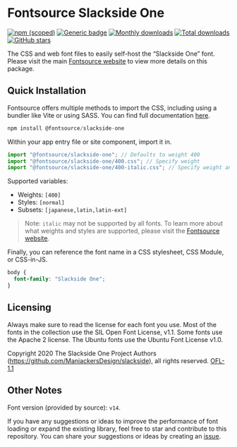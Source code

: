 # Fontsource Slackside One

[![npm (scoped)](https://img.shields.io/npm/v/@fontsource/slackside-one?color=brightgreen)](https://www.npmjs.com/package/@fontsource/slackside-one) [![Generic badge](https://img.shields.io/badge/fontsource-passing-brightgreen)](https://github.com/fontsource/fontsource) [![Monthly downloads](https://badgen.net/npm/dm/@fontsource/slackside-one)](https://github.com/fontsource/fontsource) [![Total downloads](https://badgen.net/npm/dt/@fontsource/slackside-one)](https://github.com/fontsource/fontsource) [![GitHub stars](https://img.shields.io/github/stars/fontsource/fontsource.svg?style=social&label=Star)](https://github.com/fontsource/fontsource/stargazers)

The CSS and web font files to easily self-host the “Slackside One” font. Please visit the main [Fontsource website](https://fontsource.org/fonts/slackside-one) to view more details on this package.

## Quick Installation

Fontsource offers multiple methods to import the CSS, including using a bundler like Vite or using SASS. You can find full documentation [here](https://fontsource.org/docs/getting-started/introduction).

```javascript
npm install @fontsource/slackside-one
```

Within your app entry file or site component, import it in.

```javascript
import "@fontsource/slackside-one"; // Defaults to weight 400
import "@fontsource/slackside-one/400.css"; // Specify weight
import "@fontsource/slackside-one/400-italic.css"; // Specify weight and style
```

Supported variables:
- Weights: `[400]`
- Styles: `[normal]`
- Subsets: `[japanese,latin,latin-ext]`

> Note: `italic` may not be supported by all fonts. To learn more about what weights and styles are supported, please visit the [Fontsource website](https://fontsource.org/fonts/slackside-one).

Finally, you can reference the font name in a CSS stylesheet, CSS Module, or CSS-in-JS.

```css
body {
  font-family: "Slackside One";
}
```

## Licensing
Always make sure to read the license for each font you use. Most of the fonts in the collection use the SIL Open Font License, v1.1. Some fonts use the Apache 2 license. The Ubuntu fonts use the Ubuntu Font License v1.0.

Copyright 2020 The Slackside One Project Authors (https://github.com/ManiackersDesign/slackside), all rights reserved.
[OFL-1.1](https://openfontlicense.org)

## Other Notes
Font version (provided by source): `v14`.

If you have any suggestions or ideas to improve the performance of font loading or expand the existing library, feel free to star and contribute to this repository. You can share your suggestions or ideas by creating an [issue](https://github.com/fontsource/fontsource/issues).